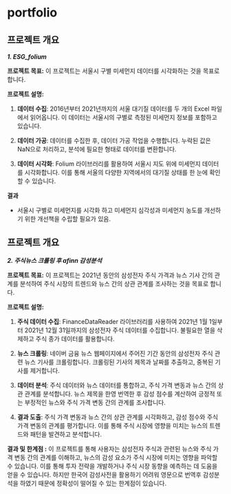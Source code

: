 # portfolio


## 프로젝트 개요

***1. ESG_folium***

**프로젝트 목표:** 이 프로젝트는 서울시 구별 미세먼지 데이터를 시각화하는 것을 목표로 합니다.

**프로젝트 설명:** 

1. **데이터 수집**: 2016년부터 2021년까지의 서울 대기질 데이터를 두 개의 Excel 파일에서 읽어옵니다. 이 데이터는 서울시의 구별로 측정된 미세먼지 정보를 포함하고 있습니다.

2. **데이터 가공**: 데이터를 수집한 후, 데이터 가공 작업을 수행합니다. 누락된 값은 NaN으로 처리하고, 분석에 필요한 형태로 데이터를 변환합니다.

3. **데이터 시각화**: Folium 라이브러리를 활용하여 서울시 지도 위에 미세먼지 데이터를 시각화합니다. 이를 통해 서울의 다양한 지역에서의 대기질 상태를 한 눈에 확인할 수 있습니다.

**결과** 
- 서울시 구별로 미세먼지를 시각화 하고 미세먼지 심각성과 미세먼지 농도를 개선하기 위한 개선책을 수립할 필요가 있음.



## 프로젝트 개요

***2. 주식뉴스 크롤링 후 afinn 감성분석***

**프로젝트 목표:** 이 프로젝트는 2021년 동안의 삼성전자 주식 가격과 뉴스 기사 간의 관계를 분석하여 주식 시장의 트렌드와 뉴스 간의 상관 관계를 조사하는 것을 목표로 합니다.

**프로젝트 설명:** 

1. **주식 데이터 수집**: FinanceDataReader 라이브러리를 사용하여 2021년 1월 1일부터 2021년 12월 31일까지의 삼성전자 주식 데이터를 수집합니다. 불필요한 열을 삭제하고 주식 종가 데이터를 활용합니다.

2. **뉴스 크롤링**: 네이버 금융 뉴스 웹페이지에서 주어진 기간 동안의 삼성전자 주식 관련 뉴스 기사를 크롤링합니다. 크롤링된 기사의 제목과 날짜를 추출하고, 중복된 기사를 제거합니다.

3. **데이터 분석**: 주식 데이터와 뉴스 데이터를 통합하고, 주식 가격 변동과 뉴스 간의 상관 관계를 분석합니다. 뉴스 제목을 한영 번역한 후 감성 점수를 계산하여 긍정적 또는 부정적인 뉴스와 주식 가격 변동 간의 관계를 조사합니다.

4. **결과 도출**: 주식 가격 변동과 뉴스 간의 상관 관계를 시각화하고, 감성 점수와 주식 가격 변동의 관계를 평가합니다. 이를 통해 주식 시장에 영향을 미치는 뉴스의 트렌드와 패턴을 발견하고 분석합니다.

**결과 및 한계점 :** 이 프로젝트를 통해 사용자는 삼성전자 주식과 관련된 뉴스와 주식 가격 변동 간의 관계를 이해하고, 뉴스의 감성 요소가 주식 시장에 미치는 영향을 파악할 수 있습니다. 이를 통해 투자 전략을 개발하거나 주식 시장 동향을 예측하는 데 도움을 얻을 수 있습니다. 하지만 한국어 감성사전을 활용하기 어려워 영문으로 번역후 감성분석을 하였기 때문에 정확성이 떨어질 수 있는 한계점이 있습니다.
